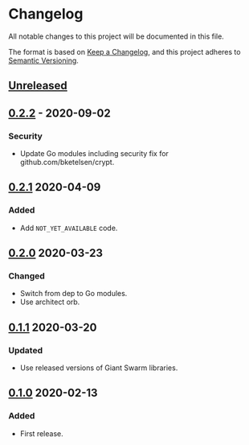 # Changelog

All notable changes to this project will be documented in this file.

The format is based on [Keep a Changelog](https://keepachangelog.com/en/1.0.0/),
and this project adheres to [Semantic Versioning](https://semver.org/spec/v2.0.0.html).



## [Unreleased]

## [0.2.2] - 2020-09-02

### Security

- Update Go modules including security fix for github.com/bketelsen/crypt.

## [0.2.1] 2020-04-09

### Added

- Add `NOT_YET_AVAILABLE` code.



## [0.2.0] 2020-03-23

### Changed

- Switch from dep to Go modules.
- Use architect orb.



## [0.1.1] 2020-03-20

### Updated

- Use released versions of Giant Swarm libraries.



## [0.1.0] 2020-02-13

### Added

- First release.



[Unreleased]: https://github.com/giantswarm/microkit/compare/v0.2.2...HEAD
[0.2.2]: https://github.com/giantswarm/microkit/compare/v0.2.1...v0.2.2
[0.2.1]: https://github.com/giantswarm/microkit/compare/v0.2.0...v0.2.1
[0.2.0]: https://github.com/giantswarm/microkit/compare/v0.1.1...v0.2.0
[0.1.1]: https://github.com/giantswarm/microkit/compare/v0.1.0...v0.1.1

[0.1.0]: https://github.com/giantswarm/microkit/releases/tag/v0.1.0
